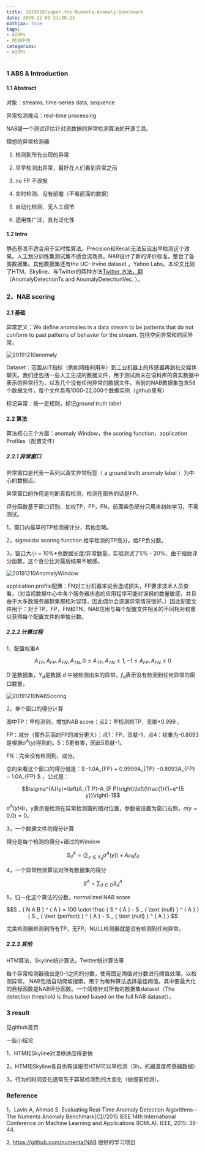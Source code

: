 ```yaml
---
title: 20190507paper-the-Numenta-Anomaly-Benchmark
date: 2019-12-09 21:38:23
mathjax: true
tags:
- AIOPs
- 时间序列
categories:
- AIOPs
---
```


### 1 ABS & Introduction

#### 1.1 Abstract

对象：streams, time-series data, sequence

异常检测难点：real-time processing

NAB是一个测试评估针对流数据的异常检测算法的开源工具。

理想的异常检测器 

1. 检测到所有出现的异常 

2. 尽早检测出异常，最好在人们看到异常之前 

3. no FP 不误报 

4. 实时检测、没有前瞻（不看前面的数据） 

5. 自动化检测、无人工调节
6. 适用性广泛，具有泛化性



#### 1.2 Intro

静态基准不适合用于实时性算法。Precision和Recall无法反应出早检测这个效果。人工划分训练集测试集不适合流场景。NAB设计了新的评价标准，整合了各类数据集。其他数据集还有the UC- Irvine dataset ，Yahoo Labs。本论文比较了HTM、Skyline、与Twitter的两种方法[Twitter 方法，翻](https://blog.twitter.com/engineering/en_us/a/2015/introducing-practical-and-robust-anomaly-detection-in-a-time-series.html) （AnomalyDetectionTs and AnomalyDetectionVec. ）。



### 2，NAB scoring

#### 2.1 基础

异常定义：We define anomalies in a data stream to be patterns that do not conform to past patterns of behavior for the stream. 包括空间异常和时间异常。

![20191210anomaly](/images/20191210anomaly.jpg)

Dataset：范围从IT指标（例如网络利用率）到工业机器上的传感器再到社交媒体聊天。我们还包括一些人工生成的数据文件，用于测试尚未在语料库的真实数据中表示的异常行为，以及几个没有任何异常的数据文件。当前的NAB数据集包含58个数据文件，每个文件具有1000-22,000个数据实例（github里有）

标记异常：按一定规则，标记ground truth label

#### 2.2 算法

算法核心三个方面：anomaly Window，the scoring function，application Profiles（配置文件）

##### 2.2.1 异常窗口

异常窗口是代表一系列以真实异常标签（ a ground truth anomaly label ）为中心的数据点。

异常窗口的作用是判断真假检测，检测在窗外的话是FP。

评分函数基于窗口识别、加权TP，FP，FN。前面紫色部分只用来初始学习，不需测试。

1，窗口内最早的TP检测被计分，其他忽略。

2，sigmoidal scoring function 给早检测的TP高分。给FP负分数。

3，窗口大小 = 10%*总数据长度/异常数量。实验测试了5% - 20%，由于缩放评分函数，这个百分比对最后结果不敏感。

![20191210AnomalyWindow](/images/20191210AnomalyWindow.jpg)

application profile配置：FN对工业机器来说会造成损失，FP要求技术人员查看。（对监视数据中心中各个服务器状态的应用程序可能对误报的数量敏感，并且由于大多数服务器群集都相对容错，因此偶尔会遗漏异常情况很好。）因此配置文件用于：对于TP，FP，FN和TN，NAB应用与每个配置文件相关的不同相对权重以获得每个配置文件的单独分数。

##### 2.2.2 计算过程

1，配置权重$A$

$$A_{T P}, A_{F P}, A_{F N}, A_{T N}, 0 \leq A_{TP},A_{TN} \leq 1, -1 \leq A_{FP},A_{FN} \leq 0$$

$D$ 是数据集，$Y_d$是数据 $d$ 中被检测出来的异常。$f_d$表示没有检测到任何异常的窗口数量，

![20191210NABScoring](/images/20191210NABScoring.jpg)

2，单个窗口的得分计算

图中TP：早检测则，增加NAB score；点2：早检测的TP，贡献+0.999 。

FP：减分（窗外后面的FP的减分更大）；点1：FP，贡献-1，点4：权重为-0.8093是根据$\sigma^{A}(y)$得到的。5：5更有害，因此5贡献-1。

FN：完全没有检测到，减分。

总的来看这个窗口的得分就是：$−1.0A_{FP} + 0.9999A_{TP} −0.8093A_{FP} − 1.0A_{FP} $ ，公式是：

$$\sigma^{A}(y)=\left(A_{T P}-A_{F P}\right)\left(\frac{1}{1+e^{5 y}}\right)-1$$

$\sigma^{A}(y)$中，y表示是检测在异常检测窗的相对位置，参数被设置为窗口右侧，$\sigma ( y = 0.0 ) = 0$。 



3，一个数据文件的得分计算

得分是每个检测的得分+错过的Window

$$S_{d}^{A}=\left(\sum_{y \in Y_{d}} \sigma^{A}(y)\right)+A_{F N} f_{d}$$



4，一个异常检测算法对所有数据集的得分

$$S ^ { A } = \sum _ { d \in D } S _ { d } ^ { A } $$



5，归一化这个算法的分数，normalized NAB score

$$S _ { N A B } ^ { A } = 100 \cdot \frac { S ^ { A } - S _ { \text {null} } ^ { A } } { S _ { \text {perfect} } ^ { A } - S _ { \text {null} } ^ { A } } $$

完美检测器检测到所有TP，无FP。NULL检测器就是没有检测到任何异常。



##### 2.2.3 其他

HTM算法，Skyline统计算法，Twitter统计算法等

每个异常检测器输出是0-1之间的分数，使用固定阈值对分数进行阈值处理，以检测异常。 NAB包括自动爬坡搜索，用于为每种算法选择最佳阈值。其中要最大化的目标函数是NAB评分函数。一个阈值针对所有的数据集dataset（The detection threshold is thus tuned based on the full NAB dataset）。



### 3 result

见github首页

一些小结论

1，HTM和Skyline对漂移适应得更快

2，HTM和Skyline各自也有误报但HTM可以早检测（3h，机器温度传感器数据）

3，行为的时间变化通常先于容易检测到的大变化（做提前检测）。 



### Reference

1，Lavin A, Ahmad S. Evaluating Real-Time Anomaly Detection Algorithms--The Numenta Anomaly Benchmark[C]//2015 IEEE 14th International Conference on Machine Learning and Applications (ICMLA). IEEE, 2015: 38-44.

2, https://github.com/numenta/NAB 很好的学习项目